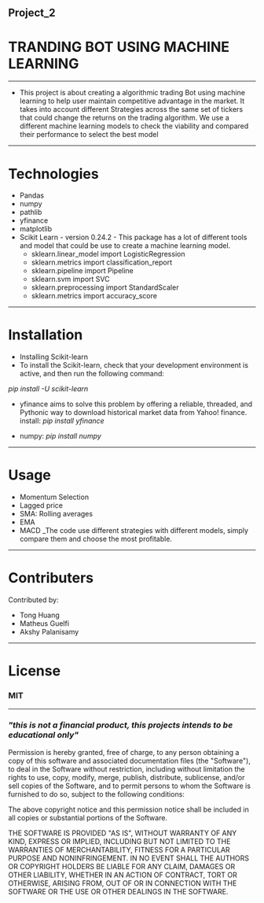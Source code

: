 ## Project_2

# TRANDING BOT USING MACHINE LEARNING
----------
- This project is about creating a algorithmic trading Bot using machine learning to help user maintain competitive advantage in the market. It takes into account different Strategies across the same set of tickers that could change the returns on the trading algorithm. We use a different machine learning models to check the viability and compared their performance to select the best model
-----------

# Technologies

- Pandas
- numpy
- pathlib
- yfinance
- matplotlib
- Scikit Learn - version 0.24.2 - This package has a lot of different tools and model that could be use to create a machine learning model.
  - sklearn.linear_model import LogisticRegression
  - sklearn.metrics import classification_report
  - sklearn.pipeline import Pipeline
  - sklearn.svm import SVC
  - sklearn.preprocessing import StandardScaler
  - sklearn.metrics import accuracy_score
-----------------
# Installation
- Installing Scikit-learn
- To install the Scikit-learn, check that your development environment is active, and then run the following command:

_pip install -U scikit-learn_

- yfinance aims to solve this problem by offering a reliable, threaded, and Pythonic way to download historical market data from Yahoo! finance.
install:
_pip install yfinance_

- numpy: 
_pip install numpy_ 
------------------

# Usage

- Momentum Selection
- Lagged price
- SMA: Rolling averages
- EMA
- MACD
_The code use different strategies with different models, simply compare them and choose the most profitable.

-------------
# Contributers
Contributed by: 
- Tong Huang
- Matheus Guelfi
- Akshy Palanisamy 


---------
# License

### MIT 
____
### _"this is not a financial product, this projects intends to be educational only"_ 

Permission is hereby granted, free of charge, to any person obtaining a copy of this software and associated documentation files (the "Software"), to deal in the Software without restriction, including without limitation the rights to use, copy, modify, merge, publish, distribute, sublicense, and/or sell copies of the Software, and to permit persons to whom the Software is furnished to do so, subject to the following conditions:

The above copyright notice and this permission notice shall be included in all copies or substantial portions of the Software.

THE SOFTWARE IS PROVIDED "AS IS", WITHOUT WARRANTY OF ANY KIND, EXPRESS OR IMPLIED, INCLUDING BUT NOT LIMITED TO THE WARRANTIES OF MERCHANTABILITY, FITNESS FOR A PARTICULAR PURPOSE AND NONINFRINGEMENT. IN NO EVENT SHALL THE AUTHORS OR COPYRIGHT HOLDERS BE LIABLE FOR ANY CLAIM, DAMAGES OR OTHER LIABILITY, WHETHER IN AN ACTION OF CONTRACT, TORT OR OTHERWISE, ARISING FROM, OUT OF OR IN CONNECTION WITH THE SOFTWARE OR THE USE OR OTHER DEALINGS IN THE SOFTWARE.

